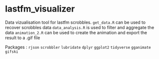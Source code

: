 # lastfm_visualizer

Data vizualisation tool for lastfm scrobbles.
`get_data.R` can be used to recover scrobbles data
`data_analysis.R` is used to filter and aggregate the data
`animation_2.R` can be used to create the animation and export the result to a .gif file

Packages : `rjson` `scrobbler` `lubridate` `dplyr` `ggplot2` `tidyverse` `gganimate` `gifski`
